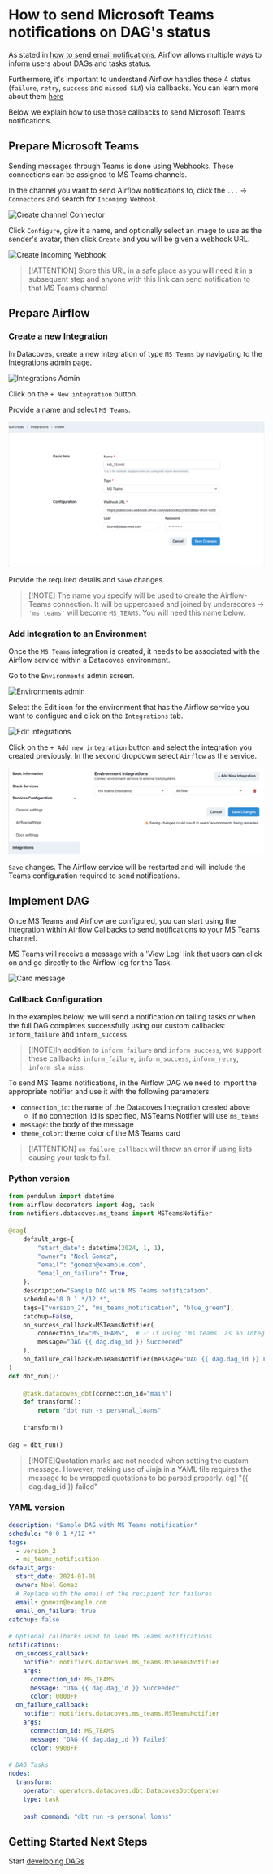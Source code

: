 # How to send Microsoft Teams notifications on DAG's status

As stated in [how to send email notifications](/how-tos/airflow/send-emails.md), Airflow allows multiple ways to inform users about DAGs and tasks status.

Furthermore, it's important to understand Airflow handles these 4 status (`failure`, `retry`, `success` and `missed SLA`) via callbacks. You can learn more about them [here](https://airflow.apache.org/docs/apache-airflow/2.2.1/logging-monitoring/callbacks.html)

Below we explain how to use those callbacks to send Microsoft Teams notifications.

## Prepare Microsoft Teams

Sending messages through Teams is done using Webhooks. These connections can be assigned to MS Teams channels.

In the channel you want to send Airflow notifications to, click the `...` -> `Connectors` and search for `Incoming Webhook`.

![Create channel Connector](./assets/create-channel-connector.png)

Click `Configure`, give it a name, and optionally select an image to use as the sender's avatar, then click `Create` and you will be given a webhook URL.

![Create Incoming Webhook](./assets/create-incoming-webhook.png)

> [!ATTENTION] Store this URL in a safe place as you will need it in a subsequent step and anyone with this link can send notification to that MS Teams channel

## Prepare Airflow

### Create a new Integration

In Datacoves, create a new integration of type `MS Teams` by navigating to the Integrations admin page.

![Integrations Admin](./assets/menu_integrations.gif)

Click on the `+ New integration` button.

Provide a name and select `MS Teams`.

![Save Integration](./assets/save_msteams_integration.png)

Provide the required details and `Save` changes.

> [!NOTE] The name you specify will be used to create the Airflow-Teams connection. It will be uppercased and joined by underscores -> `'ms teams'` will become `MS_TEAMS`. You will need this name below.

### Add integration to an Environment

Once the `MS Teams` integration is created, it needs to be associated with the Airflow service within a Datacoves environment.

Go to the `Environments` admin screen.

![Environments admin](./assets/menu_environments.gif)

Select the Edit icon for the environment that has the Airflow service you want to configure and click on the `Integrations` tab.

![Edit integrations](./assets/edit_integrations.png)

Click on the `+ Add new integration` button and select the integration you created previously. In the second dropdown select `Airflow` as the service.

![Add integration](./assets/add_msteams_integration.png)

`Save` changes. The Airflow service will be restarted and will include the Teams configuration required to send notifications.

## Implement DAG

Once MS Teams and Airflow are configured, you can start using the integration within Airflow Callbacks to send notifications to your MS Teams channel.

MS Teams will receive a message with a 'View Log' link that users can click on and go directly to the Airflow log for the Task.

![Card message](./assets/teams-card-message.png)

### Callback Configuration

In the examples below, we will send a notification on failing tasks or when the full DAG completes successfully using our custom callbacks: `inform_failure` and `inform_success`.

> [!NOTE]In addition to `inform_failure` and `inform_success`, we support these callbacks `inform_failure`, `inform_success`, `inform_retry`, `inform_sla_miss`.

To send MS Teams notifications, in the Airflow DAG we need to import the appropriate notifier and use it with the following parameters:

- `connection_id`: the name of the Datacoves Integration created above
  - if no connection_id is specified, MSTeams Notifier will use `ms_teams`
- `message`: the body of the message
- `theme_color`: theme color of the MS Teams card

>[!ATTENTION] `on_failure_callback` will throw an error if using lists causing your task to fail.

### Python version

```python
from pendulum import datetime
from airflow.decorators import dag, task
from notifiers.datacoves.ms_teams import MSTeamsNotifier

@dag(
    default_args={
        "start_date": datetime(2024, 1, 1),
        "owner": "Noel Gomez",
        "email": "gomezn@example.com",
        "email_on_failure": True,
    },
    description="Sample DAG with MS Teams notification",
    schedule="0 0 1 */12 *",
    tags=["version_2", "ms_teams_notification", "blue_green"],
    catchup=False,
    on_success_callback=MSTeamsNotifier(
        connection_id="MS_TEAMS",  # ✅ If using 'ms teams' as an Integration, this is optional
        message="DAG {{ dag.dag_id }} Succeeded"
    ),
    on_failure_callback=MSTeamsNotifier(message="DAG {{ dag.dag_id }} Failed"),
)
def dbt_run():

    @task.datacoves_dbt(connection_id="main")  
    def transform():
        return "dbt run -s personal_loans"

    transform() 

dag = dbt_run()
```

> [!NOTE]Quotation marks are not needed when setting the custom message. However, making use of Jinja in a YAML file requires the message to be wrapped quotations to be parsed properly. eg) "{{ dag.dag_id }} failed"

### YAML version

```yaml
description: "Sample DAG with MS Teams notification"
schedule: "0 0 1 */12 *"
tags:
  - version_2
  - ms_teams_notification
default_args:
  start_date: 2024-01-01
  owner: Noel Gomez
  # Replace with the email of the recipient for failures
  email: gomezn@example.com
  email_on_failure: true
catchup: false

# Optional callbacks used to send MS Teams notifications
notifications:
  on_success_callback:
    notifier: notifiers.datacoves.ms_teams.MSTeamsNotifier
    args:
      connection_id: MS_TEAMS
      message: "DAG {{ dag.dag_id }} Succeeded"
      color: 0000FF
  on_failure_callback:
    notifier: notifiers.datacoves.ms_teams.MSTeamsNotifier
    args:
      connection_id: MS_TEAMS
      message: "DAG {{ dag.dag_id }} Failed"
      color: 9900FF

# DAG Tasks
nodes:
  transform:
    operator: operators.datacoves.dbt.DatacovesDbtOperator
    type: task

    bash_command: "dbt run -s personal_loans"
```

## Getting Started Next Steps

Start [developing DAGs](getting-started/Admin/creating-airflow-dags.md)

